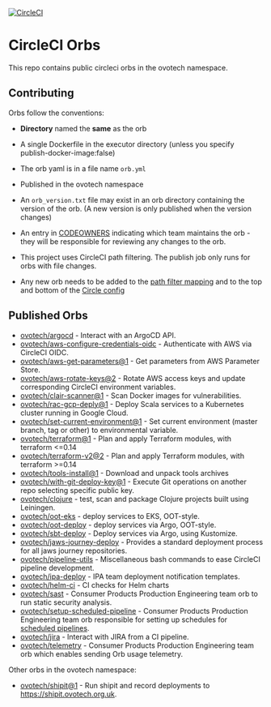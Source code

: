 [![CircleCI](https://circleci.com/gh/ovotech/circleci-orbs.svg?style=shield&circle-token=ae0a459eabe5a6b454eab8e241a516fd1a212e8c)](https://app.circleci.com/pipelines/github/ovotech/circleci-orbs)

# CircleCI Orbs

This repo contains public circleci orbs in the ovotech namespace.

## Contributing

Orbs follow the conventions:

- **Directory** named the **same** as the orb

- A single Dockerfile in the executor directory (unless you specify publish-docker-image:false)

- The orb yaml is in a file name `orb.yml`

- Published in the ovotech namespace

- An `orb_version.txt` file may exist in an orb directory containing the version of the orb. (A new version is only published when the version changes)

- An entry in [CODEOWNERS](./.github/CODEOWNERS) indicating which team maintains the orb - they will be responsible for reviewing
  any changes to the orb.

- This project uses CircleCI path filtering. The publish job only runs for orbs with file changes.
- Any new orb needs to be added to the [path filter mapping](.circleci/config.yml) and to the top and bottom of the [Circle config](.circleci/continue_config.yml)

## Published Orbs
 - [ovotech/argocd](argocd) - Interact with an ArgoCD API.
 - [ovotech/aws-configure-credentials-oidc](aws-configure-credentials-oidc) - Authenticate with AWS via CircleCI OIDC.
 - [ovotech/aws-get-parameters@1](aws-get-parameters) - Get parameters from AWS Parameter Store.
 - [ovotech/aws-rotate-keys@2](aws-rotate-keys) - Rotate AWS access keys and update corresponding CircleCI environment variables.
 - [ovotech/clair-scanner@1](clair-scanner) - Scan Docker images for vulnerabilities.
 - [ovotech/rac-gcp-deply@1](rac-gcp-deploy) - Deploy Scala services to a Kubernetes cluster running in Google Cloud.
 - [ovotech/set-current-environment@1](set-current-environment) - Set current environment (master branch, tag or other) to environmental variable.
 - [ovotech/terraform@1](terraform) - Plan and apply Terraform modules, with terraform <=0.14
 - [ovotech/terraform-v2@2](terraform-v2) - Plan and apply Terraform modules, with terraform >=0.14
 - [ovotech/tools-install@1](tools-install) - Download and unpack tools archives
 - [ovotech/with-git-deploy-key@1](with-git-deploy-key) - Execute Git operations on another repo selecting specific public key.
 - [ovotech/clojure](clojure) - test, scan and package Clojure projects built using Leiningen. 
 - [ovotech/oot-eks](oot-eks) - deploy services to EKS, OOT-style. 
 - [ovotech/oot-deploy](oot-deploy) - deploy services via Argo, OOT-style. 
 - [ovotech/sbt-deploy](sbt-deploy) - Deploy services via Argo, using Kustomize. 
 - [ovotech/jaws-journey-deploy](jaws-journey-deploy) - Provides a standard deployment process for all jaws journey repositories.
 - [ovotech/pipeline-utils](pipeline-utils) - Miscellaneous bash commands to ease CircleCI pipeline development.
 - [ovotech/ipa-deploy](ipa-deploy) - IPA team deployment notification templates.
 - [ovotech/helm-ci](helm-ci) - CI checks for Helm charts
 - [ovotech/sast](sast) - Consumer Products Production Engineering team orb to run static security analysis.
 - [ovotech/setup-scheduled-pipeline](setup-scheduled-pipeline) - Consumer Products Production Engineering team orb responsible for setting up schedules for [scheduled pipelines](https://circleci.com/docs/2.0/scheduled-pipelines/#get-started).
 - [ovotech/jira](jira) - Interact with JIRA from a CI pipeline.
 - [ovotech/telemetry](telemetry) - Consumer Products Production Engineering team orb which enables sending Orb usage telemetry.

 Other orbs in the ovotech namespace:
 - [ovotech/shipit@1](https://github.com/ovotech/pe-orbs/tree/master/shipit) - Run shipit and record deployments to https://shipit.ovotech.org.uk.
